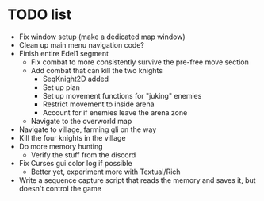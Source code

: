 # TODO list

* Fix window setup (make a dedicated map window)
* Clean up main menu navigation code?
* Finish entire Edel1 segment
    - Fix combat to more consistently survive the pre-free move section
    - Add combat that can kill the two knights
        + SeqKnight2D added
        + Set up plan
        + Set up movement functions for "juking" enemies
        + Restrict movement to inside arena
        + Account for if enemies leave the arena zone
    - Navigate to the overworld map
* Navigate to village, farming gli on the way
* Kill the four knights in the village
* Do more memory hunting
    - Verify the stuff from the discord
* Fix Curses gui color log if possible
    - Better yet, experiment more with Textual/Rich
* Write a sequence capture script that reads the memory and saves it, but doesn't control the game

